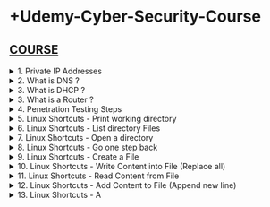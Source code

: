 # +Udemy-Cyber-Security-Course

## [COURSE](https://www.udemy.com/course/complete-ethical-hacking-bootcamp-zero-to-mastery/learn/lecture/21375116#overview)

<details>
<summary>1. Private IP Addresses </summary>

## Private IP Addresses

- Range from 10.0.0.0 to 10.255.255.255 — a 10.0.0.0 network with a 255.0.0.0 or an /8 (8-bit) mask 
- Range from 172.16.0.0 to 172.31.255.255 — a 172.16.0.0 network with a 255.240.0.0 (or a 12-bit) mask
- A 192.168.0.0 to 192.168.255.255 range, which is a 192.168.0.0 network masked by 255.255.0.0 or /16 
- A special range 100.64.0.0 to 100.127.255.255 with a 255.192.0.0 or /10 network mask

# #END</details>

<details>
<summary>2. What is DNS ? </summary>

## What is DNS ?

Domain Name Server (DNS) is a standard protocol that helps Internet users discover websites using human readable addresses. Like a phonebook which lets you look up the name of a person and discover their number, DNS lets you type the address of a website and automatically discover the Internet Protocol (IP) address for that website. 

# #END</details>

<details>
<summary>3. What is DHCP ? </summary>

## What is DHCP ?

Dynamic Host Configuration Protocol (DHCP) is a network management protocol used to automate the process of configuring devices on IP networks, thus allowing them to use network services such as DNS, NTP, and any communication protocol based on UDP or TCP. A DHCP server dynamically assigns an IP address and other network configuration parameters to each device on a network so they can communicate with other IP networks. 

# #END</details>

<details>
<summary>3. What is a Router ?  </summary>

## What is a Router ? 

- A router is a device that communicates between the internet and the devices in your home that connect to the internet. As its name implies, it “routes” traffic between the devices and the internet.
- A router is a physical or virtual appliance that passes information between two or more packet-switched computer networks. A router inspects a given data packet's destination Internet Protocol address (IP address), calculates the best way for it to reach its destination and then forwards it accordingly.
- A router is a common type of gateway. It is positioned where two or more networks meet at each point of presence on the internet. Hundreds of routers might forward a single packet as it moves from one network to the next on the way to its final destination.

# #END</details>

<details>
<summary>4. Penetration Testing Steps  </summary>

## Penetration Testing Steps

1. Information Gathering
2. Scanning
3. Gaining Access (Exploitation)
4. Maintaining Access
5. Covering Tracks

# #END</details>

<details>
<summary>5. Linux Shortcuts - Print working directory </summary>

## Linux Shortcuts - Print working directory

```x
pwd
```

/home/whitehacker

# #END</details>

<details>
<summary>6. Linux Shortcuts - List directory Files </summary>

## Linux Shortcuts - List directory Files

```x
ls
```

Desktop Documents Music Pictures Public Templates Videos 

# #END</details>

<details>
<summary>7. Linux Shortcuts - Open a directory </summary>

## Linux Shortcuts - Open a directory

```x
cd Documents
pwd
```

/home/whitehacker/Documents

# #END</details>

<details>
<summary>8. Linux Shortcuts - Go one step back </summary>

## Linux Shortcuts - Go one step back

```x
cd ..
pwd
```

/home/whitehacker

# #END</details>

<details>
<summary>9. Linux Shortcuts - Create a File </summary>

## Linux Shortcuts - Create a File

```x
cd Desktop
touch file1.txt
ls
```

file1.txt

# #END</details>

<details>
<summary>10. Linux Shortcuts - Write Content into File (Replace all)</summary>

## Linux Shortcuts - Write Content into File (Replace all)

```x
echo Today is a really good day! > file1.txt
ls
```

file1.txt

# #END</details>

<details>
<summary>11. Linux Shortcuts - Read Content from File </summary>

## Linux Shortcuts - Read Content from File

```x
cat file1.txt
```

Today is a really good day!

# #END</details>

<details>
<summary>12. Linux Shortcuts - Add Content to File (Append new line) </summary>

## Linux Shortcuts - Add Content to File (Append new line)

```x
echo Hello World! >> file1.txt
cat file1.txt
```

Today is a really good day!
Hello World!

# #END</details>

<details>
<summary>13. Linux Shortcuts - A </summary>

## Linux Shortcuts - A

```x

```

```x

```

```x

```

```x

```

```x

```

```x

```

```x

```

```x

```

```x

```

```x

```

```x

```

```x

```

```x

```

```x

```

```x

```

```x

```

```x

```

```x

```

```x

```

```x

```

# #END</details>
